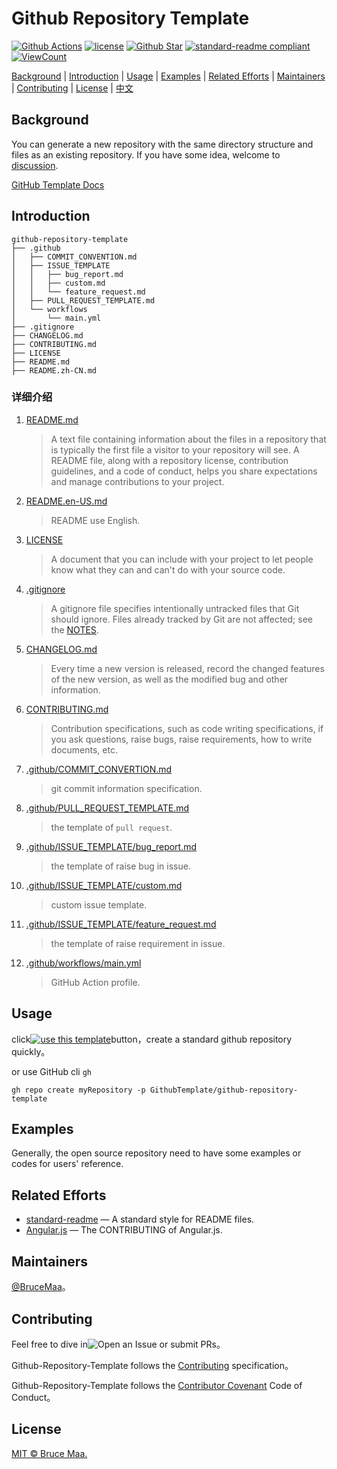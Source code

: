 # Github Repository Template

[![Github Actions][github-action-image]][github-repo-url]
[![license][license-image]](LICENSE)
[![Github Star][github-repo-star-image]][github-repo-url]
[![standard-readme compliant][standard-readme-image]](standard-readme-url)
[![ViewCount](http://hits.dwyl.com/GitHubTemplates/github-repository-template.svg)][github-repo-url]

[Background](#background) | [Introduction](#introduction) | [Usage](#usage) | [Examples](#examples) | [Related Efforts](#related-efforts) | [Maintainers](#maintainers) | [Contributing](#contributing) | [License](#license) | [中文](README.md)

## Background

You can generate a new repository with the same directory structure and files as an existing repository. If you have some idea, welcome to [discussion](https://github.com/GithubTemplate/github-repository-template/discussions).

[GitHub Template Docs](https://docs.github.com/en/github/creating-cloning-and-archiving-repositories/creating-a-repository-from-a-template)

## Introduction

```
github-repository-template
├── .github
│   ├── COMMIT_CONVENTION.md
│   ├── ISSUE_TEMPLATE
│   │   ├── bug_report.md
│   │   ├── custom.md
│   │   └── feature_request.md
│   ├── PULL_REQUEST_TEMPLATE.md
│   └── workflows
│       └── main.yml
├── .gitignore
├── CHANGELOG.md
├── CONTRIBUTING.md
├── LICENSE
├── README.md
├── README.zh-CN.md
```

### 详细介绍

1. [README.md](README.md)

    > A text file containing information about the files in a repository that is typically the first file a visitor to your repository will see. A README file, along with a repository license, contribution guidelines, and a code of conduct, helps you share expectations and manage contributions to your project.

2. [README.en-US.md](README.en-US.md)

    > README use English.

3. [LICENSE](LICENSE)

    > A document that you can include with your project to let people know what they can and can't do with your source code.

4. [.gitignore](.gitignore)

    > A gitignore file specifies intentionally untracked files that Git should ignore. Files already tracked by Git are not affected; see the [NOTES](https://git-scm.com/docs/gitignore).

5. [CHANGELOG.md](CHANGELOG.md)

    > Every time a new version is released, record the changed features of the new version, as well as the modified bug and other information.

6. [CONTRIBUTING.md](CONTRIBUTING.md)

    > Contribution specifications, such as code writing specifications, if you ask questions, raise bugs, raise requirements, how to write documents, etc.

7. [.github/COMMIT_CONVERTION.md](.github/COMMIT_CONVERTION.md)

    > git commit information specification.

8. [.github/PULL_REQUEST_TEMPLATE.md](.github/PULL_REQUEST_TEMPLATE.md)

    > the template of `pull request`.

9. [.github/ISSUE_TEMPLATE/bug_report.md](.github/ISSUE_TEMPLATE/bug_report.md)

    > the template of raise bug in issue.

10. [.github/ISSUE_TEMPLATE/custom.md](.github.com/ISSUE_TEMPLATE/custom.md)

    > custom issue template.

11. [.github/ISSUE_TEMPLATE/feature_request.md](.github/ISSUE_TEMPLATE/feature_request.md)

    > the template of raise requirement in issue.

12. [.github/workflows/main.yml](.github.com/workflows/main.yml)

    > GitHub Action profile.

## Usage

click[![use this template][use-this-template]][generate]button，create a standard github repository quickly。

or use GitHub cli `gh`

```
gh repo create myRepository -p GithubTemplate/github-repository-template
```

## Examples

Generally, the open source repository need to have some examples or codes for users' reference.

## Related Efforts

- [standard-readme](https://github.com/RichardLitt/standard-readme) — A standard style for README files.
- [Angular.js](https://github.com/angular/angular.js/blob/master/CONTRIBUTING.md) — The CONTRIBUTING of Angular.js.

## Maintainers

[@BruceMaa](https://github.com/BruceMaa)。

## Contributing

Feel free to dive in![Open an Issue](https://github.com/GithubTemplate/github-repository-template/issues/new) or submit PRs。

Github-Repository-Template follows the [Contributing](CONTRIBUTING.md) specification。

Github-Repository-Template follows the [Contributor Covenant](http://contributor-covenant.org/version/1/3/0/) Code of Conduct。

## License

[MIT © Bruce Maa.](LICENSE)

[github-action-image]: https://github.com/GithubTemplate/github-repository-template/workflows/GithubRepositoryTemplate/badge.svg
[github-repo-url]: https://github.com/GithubTemplate/github-repository-template
[license-image]: https://img.shields.io/badge/license-MIT-green.svg
[github-repo-star-image]: https://img.shields.io/github/stars/GithubTemplate/github-repository-template.svg?style=social
[use-this-template]: https://img.shields.io/badge/-use%20this%20template-brightgreen.svg
[generate]: https://github.com/GithubTemplate/github-repository-template/generate
[standard-readme-image]: https://img.shields.io/badge/readme%20style-standard-brightgreen.svg?style=flat-square
[standard-readme-url]: https://github.com/RichardLitt/standard-readme